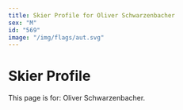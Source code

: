 ```yaml
---
title: Skier Profile for Oliver Schwarzenbacher
sex: "M"
id: "569"
image: "/img/flags/aut.svg" 
---
```


# Skier Profile

This page is for: Oliver Schwarzenbacher.
    